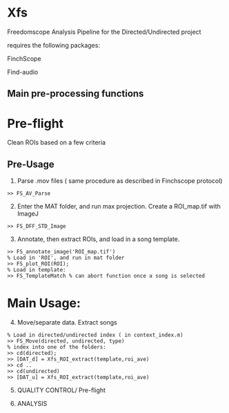 # Xfs
Freedomscope Analysis Pipeline for the Directed/Undirected project

requires the following packages:

FinchScope

Find-audio


## Main pre-processing functions

# Pre-flight
Clean ROIs based on a few criteria


## Pre-Usage

1. Parse .mov files ( same procedure as described in Finchscope protocol)

```
>> FS_AV_Parse
```

2. Enter the MAT folder, and run max projection. Create a ROI_map.tif with ImageJ

```
>> FS_DFF_STD_Image
```

3. Annotate, then extract ROIs, and load in a song template.

```
>> FS_annotate_image('ROI_map.tif')
% Load in 'ROI', and run in mat folder
>> FS_plot_ROI(ROI);
% Load in template:
>> FS_TemplateMatch % can abort function once a song is selected
```

# Main Usage:

4. Move/separate data. Extract songs

```
% Load in directed/undirected index ( in context_index.m)
>> FS_Move(directed, undirected, type)
% index into one of the folders:
>> cd(directed);
>> [DAT_d] = Xfs_ROI_extract(template,roi_ave)
>> cd ..
>> cd(undirected)
>> [DAT_u] = Xfs_ROI_extract(template,roi_ave)
```

5. QUALITY CONTROL/ Pre-flight


6. ANALYSIS
